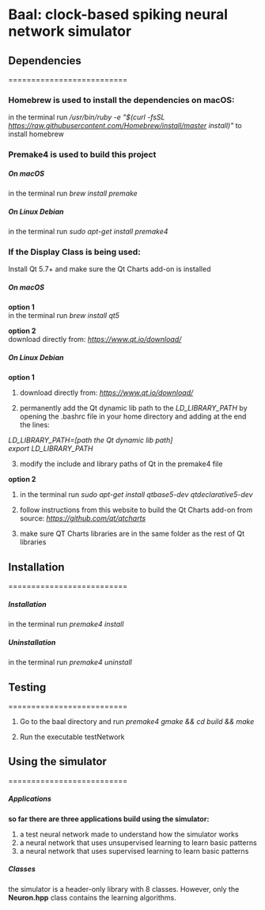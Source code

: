# Baal: clock-based spiking neural network simulator

## Dependencies
==========================

### Homebrew is used to install the dependencies on macOS:

in the terminal run */usr/bin/ruby -e \"\$(curl -fsSL
https://raw.githubusercontent.com/Homebrew/install/master install)\"*
to install homebrew

### Premake4 is used to build this project

##### On macOS
in the terminal run *brew install premake*

##### On Linux Debian 
in the terminal run *sudo apt-get install premake4*

### If the Display Class is being used:

Install Qt 5.7+ and make sure the Qt Charts add-on is installed

##### On macOS

**option 1**  
in the terminal run *brew install qt5*

**option 2**  
download directly from: *https://www.qt.io/download/*

##### On Linux Debian

**option 1**

1. download directly from: *https://www.qt.io/download/*

2. permanently add the Qt dynamic lib path to the *LD\_LIBRARY\_PATH* by
opening the .bashrc file in your home directory and adding at the end
the lines:

*LD\_LIBRARY\_PATH=\[path the Qt dynamic lib path\]*  
*export LD\_LIBRARY\_PATH*  

3. modify the include and library paths of Qt in the premake4 file

**option 2**

1. in the terminal run *sudo apt-get install qtbase5-dev qtdeclarative5-dev*

2. follow instructions from this website to build the Qt Charts add-on
from source: *https://github.com/qt/qtcharts*

3. make sure QT Charts libraries are in the same folder as the rest of
Qt libraries

## Installation
==========================

##### Installation 
in the terminal run *premake4 install*

##### Uninstallation  
in the terminal run *premake4 uninstall*

## Testing
==========================

1. Go to the baal directory and run *premake4 gmake && cd build &&
    make*

2. Run the executable testNetwork

## Using the simulator
==========================

##### Applications

**so far there are three applications build using the simulator:**

1. a test neural network made to understand how the simulator works
2. a neural network that uses unsupervised learning to learn basic patterns
3. a neural network that uses supervised learning to learn basic patterns

##### Classes

the simulator is a header-only library with 8 classes. However, only the **Neuron.hpp** class contains the learning algorithms. 